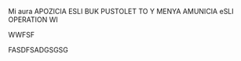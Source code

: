 Mi aura APOZICIA 
ESLI BUK PUSTOLET TO Y MENYA AMUNICIA
eSLI OPERATION WI



WWFSF



FASDFSADGSGSG
